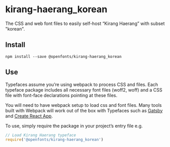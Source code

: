 
# kirang-haerang_korean

The CSS and web font files to easily self-host “Kirang Haerang” with subset "korean".

## Install

`npm install --save @openfonts/kirang-haerang_korean`

## Use

Typefaces assume you’re using webpack to process CSS and files. Each typeface
package includes all necessary font files (woff2, woff) and a CSS file with
font-face declarations pointing at these files.

You will need to have webpack setup to load css and font files. Many tools built
with Webpack will work out of the box with Typefaces such as [Gatsby](https://github.com/gatsbyjs/gatsby)
and [Create React App](https://github.com/facebookincubator/create-react-app).

To use, simply require the package in your project’s entry file e.g.

```javascript
// Load Kirang Haerang typeface
require('@openfonts/kirang-haerang_korean')
```
